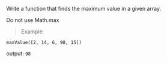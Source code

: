   Write a function that finds the maximum value in a given array.

  Do not use Math.max

>  Example:

  `maxValue([2, 14, 6, 98, 15])`

  output: `98`
